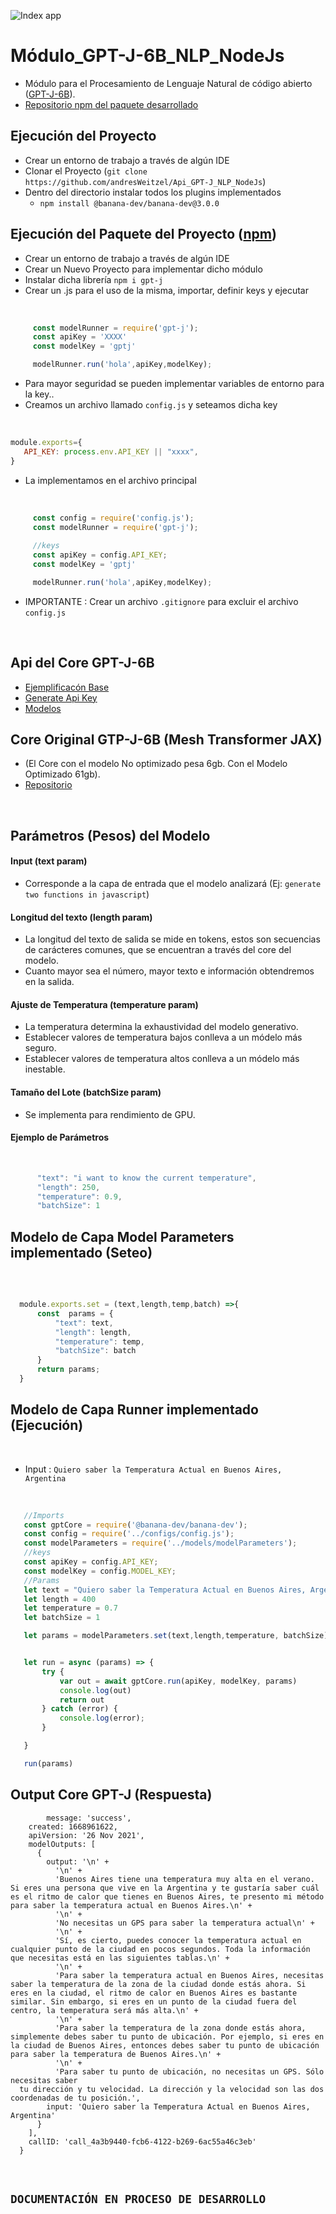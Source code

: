 ![Index app](https://github.com/andresWeitzel/Modulo_GPT-J_NLP_NodeJs/blob/master/doc/brain.jpg)

# Módulo_GPT-J-6B_NLP_NodeJs

* Módulo para el Procesamiento de Lenguaje Natural de código abierto ([GPT-J-6B](https://www.forefront.ai/blog-posts/gpt-j-6b-an-introduction-to-the-largest-open-sourced-gpt-model)).
* [Repositorio npm del paquete desarrollado](https://www.npmjs.com/package/gpt-j)


## Ejecución del Proyecto
* Crear un entorno de trabajo a través de algún IDE
* Clonar el Proyecto (`git clone https://github.com/andresWeitzel/Api_GPT-J_NLP_NodeJs`)
* Dentro del directorio instalar todos los plugins implementados
  * `npm install @banana-dev/banana-dev@3.0.0`
  
## Ejecución del Paquete del Proyecto ([npm](https://www.npmjs.com/package/gpt-j))
* Crear un entorno de trabajo a través de algún IDE
* Crear un Nuevo Proyecto para implementar dicho módulo
* Instalar dicha librería `npm i gpt-j`
* Crear un .js para el uso de la misma, importar, definir keys y ejecutar

</br>

  ``` js
       const modelRunner = require('gpt-j');
       const apiKey = 'XXXX'
       const modelKey = 'gptj'

       modelRunner.run('hola',apiKey,modelKey);
  ```
* Para mayor seguridad se pueden implementar variables de entorno para la key..
* Creamos un archivo llamado `config.js` y seteamos dicha key 
</br>

 ``` js
module.exports={
    API_KEY: process.env.API_KEY || "xxxx",
}
  ```
* La implementamos en el archivo principal  
 
 </br>

  ``` js
       const config = require('config.js');
       const modelRunner = require('gpt-j');
       
       //keys
       const apiKey = config.API_KEY;
       const modelKey = 'gptj'

       modelRunner.run('hola',apiKey,modelKey);
  ```
* IMPORTANTE : Crear un archivo `.gitignore` para excluir el archivo `config.js`  
  
  
  

</br>
  
## Api del Core GPT-J-6B
* [Ejemplificacón Base](https://www.banana.dev/pretrained-models/nodejs/gptj)
* [Generate Api Key](https://app.banana.dev/)
* [Modelos](https://www.banana.dev/pretrained-models/nodejs)

## Core Original GTP-J-6B (Mesh Transformer JAX)
* (El Core con el modelo No optimizado pesa 6gb. Con el Modelo Optimizado 61gb).
* [Repositorio](https://github.com/kingoflolz/mesh-transformer-jax/#mesh-transformer-jax)



</br>


</hr>

## Parámetros (Pesos) del Modelo
#### Input (text param)
* Corresponde a la capa de entrada que el modelo analizará (Ej: `generate two functions in javascript`)
#### Longitud del texto (length param)
* La longitud del texto de salida se mide en tokens, estos son secuencias de carácteres comunes, que se encuentran a través del core del modelo. 
* Cuanto mayor sea el número, mayor texto e información obtendremos en la salida.
#### Ajuste de Temperatura (temperature param)
* La temperatura determina la exhaustividad del modelo generativo. 
* Establecer valores de temperatura bajos conlleva a un módelo más seguro. 
* Establecer valores de temperatura altos conlleva a un módelo más inestable.
#### Tamaño del Lote (batchSize param)
* Se implementa para rendimiento de GPU.

#### Ejemplo de Parámetros
</br>

  ``` js
        "text": "i want to know the current temperature",
        "length": 250,
        "temperature": 0.9,
        "batchSize": 1
  ```

## Modelo de Capa Model Parameters implementado (Seteo) 

</br>

  ``` js
    
    module.exports.set = (text,length,temp,batch) =>{
        const  params = {
            "text": text,
            "length": length,
            "temperature": temp,
            "batchSize": batch
        }
        return params;
    }

  ```

## Modelo de Capa Runner implementado (Ejecución)

</br>

* Input : `Quiero saber la Temperatura Actual en Buenos Aires, Argentina` 

</br>

  ``` js
     //Imports
     const gptCore = require('@banana-dev/banana-dev');
     const config = require('../configs/config.js');
     const modelParameters = require('../models/modelParameters');
     //keys
     const apiKey = config.API_KEY;
     const modelKey = config.MODEL_KEY;
     //Params
     let text = "Quiero saber la Temperatura Actual en Buenos Aires, Argentina"
     let length = 400
     let temperature = 0.7
     let batchSize = 1

     let params = modelParameters.set(text,length,temperature, batchSize);


     let run = async (params) => {
         try {
             var out = await gptCore.run(apiKey, modelKey, params)
             console.log(out)
             return out
         } catch (error) {
             console.log(error);
         }

     }

     run(params)

  ```
  
## Output Core GPT-J (Respuesta)

  ``` terminal
          message: 'success',
      created: 1668961622,
      apiVersion: '26 Nov 2021',
      modelOutputs: [
        {
          output: '\n' +
            '\n' +
            'Buenos Aires tiene una temperatura muy alta en el verano. Si eres una persona que vive en la Argentina y te gustaría saber cuál es el ritmo de calor que tienes en Buenos Aires, te presento mi método para saber la temperatura actual en Buenos Aires.\n' +
            '\n' +
            'No necesitas un GPS para saber la temperatura actual\n' +
            '\n' +
            'Sí, es cierto, puedes conocer la temperatura actual en cualquier punto de la ciudad en pocos segundos. Toda la información que necesitas está en las siguientes tablas.\n' +
            '\n' +
            'Para saber la temperatura actual en Buenos Aires, necesitas saber la temperatura de la zona de la ciudad donde estás ahora. Si eres en la ciudad, el ritmo de calor en Buenos Aires es bastante similar. Sin embargo, si eres en un punto de la ciudad fuera del centro, la temperatura será más alta.\n' +
            '\n' +
            'Para saber la temperatura de la zona donde estás ahora, simplemente debes saber tu punto de ubicación. Por ejemplo, si eres en la ciudad de Buenos Aires, entonces debes saber tu punto de ubicación para saber la temperatura de Buenos Aires.\n' +  
            '\n' +
            'Para saber tu punto de ubicación, no necesitas un GPS. Sólo necesitas saber 
    tu dirección y tu velocidad. La dirección y la velocidad son las dos coordenadas de tu posición.',
          input: 'Quiero saber la Temperatura Actual en Buenos Aires, Argentina'
        }
      ],
      callID: 'call_4a3b9440-fcb6-4122-b269-6ac55a46c3eb'
    }

  ```
  
  </br>
  
  ## `DOCUMENTACIÓN EN PROCESO DE DESARROLLO`
